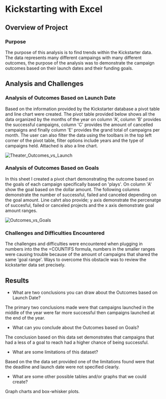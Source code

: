 # Kickstarting with Excel

## Overview of Project

### Purpose

The purpose of this analysis is to find trends within the Kickstarter data. The data represents many different campaings with many different outcomes, the purpose of the analysis was to demonstrate the campaign outcomes based on their launch dates and their funding goals.  

## Analysis and Challenges

### Analysis of Outcomes Based on Launch Date

Based on the information provided by the Kickstarter database a pivot table and line chart were created. The pivot table provided below shows all the data organized by the months of the year on column 'A', column 'B' provides the successful campaigns, column 'C' provides the amount of cancelled campaigns and finally column 'E' provides the grand total of campaigns per month. The user can also filter the data using the toolbars in the top left corner of the pivot table, filter options include years and the type of campaigns held. Attached is also a line chart.

![Theater_Outcomes_vs_Launch](https://user-images.githubusercontent.com/114794033/195451627-17b0f0a3-d1a3-4390-8125-3115ea803e91.png)

### Analysis of Outcomes Based on Goals

In this sheet I created a pivot chart demonstrating the outcome based on the goals of each campaign specifically based on 'plays'. On column 'A' show the goal  based on the dollar amount. The following columns demonstrate the number of successful, failed and canceled depending on the goal amount. Line cahrt also provide; y axis demonstrate the percenatge of succesful, failed or canceled projects and the x axis demonstrate goal amount ranges. 

![Outcomes_vs_Goals](https://user-images.githubusercontent.com/114794033/195451712-cc369a24-322a-4c20-8446-b7ddb88684d7.png)

### Challenges and Difficulties Encountered

The challenges and difficulties were encountered when plugging in numbers into the the =COUNTIFS formula, numbers in the smaller ranges were causing trouble because of the amount of campaigns that shared the same 'goal range'. Ways to overcome this obstacle was to review the kickstarter data set precisely. 

## Results

- What are two conclusions you can draw about the Outcomes based on Launch Date?

The primary two conclusions made were that campaigns launched in the middle of the year were far more successful then campaigns launched at the end of the year. 

- What can you conclude about the Outcomes based on Goals?

The conclusion based on this data set demonstrates that campaigns that had a less of a goal to reach had a higher chance of being successful. 

- What are some limitations of this dataset?

Based on the the data set provided one of the limitations found were that the deadline and launch date were not specified clearly.

- What are some other possible tables and/or graphs that we could create?

Graph charts and box-whisker plots. 
